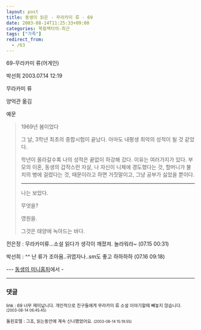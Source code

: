 ```yaml
---
layout: post
title: 동생이 읽은 - 무라카미 류 - 69
date: 2003-08-14T11:25:33+09:00
categories: 북컬렉터의-최근
tags: ["가족"]
redirect_from:
  - /63
---
```


69-무라카미 류(어게인)

박선희 2003.07.14 12:19

무라카미 류

양억관 옮김

예문

<BLOCKQUOTE>1969년 봄이었다

그 날, 3학년 최초의 종합시험이 끝났다. 아마도 내평생 최악의 성적이 될 것 같았다.

학년이 올라갈수록 나의 성적은 끝없이 하강해 갔다. 이유는 여러가지가 있다. 부모의 이혼, 동생의 갑작스런 자살, 나 자신이 니체에 경도했다는 것, 할머니가 불치의 병에 걸렸다는 것, 때문이라고 하면 거짓말이고, 그냥 공부가 싫었을 뿐이다.

------------------

나는 보았다.

무엇을?

영원을.

그것은 태양에 녹아드는 바다.

</BLOCKQUOTE>

전은정 : 무라카미류...소설 읽다가 생각이 깨졌져. 놀라워라~ (07.15 00:31)

박선희 : ^^ 난 류가 조아욤..귀엽자나..sm도 좋고 하하하하 (07.16 09:18)

--- <A href="http://www.cyworld.com/naushika">동생의 미니홈피</A>에서 -

* * *

### 댓글



<!--- cmt:128 --->
<!--- mail: --->
<!--- parent:0 --->

<small class=comment>link : 69 너무 재미납니다. 개인적으로 친구들에게 무라카미 류 소설 이야기할때 빼놓지 않습니다. <small>(2003-08-14 06:45:45)</small></small>


<!--- cmt:129 --->
<!--- mail: --->
<!--- parent:0 --->

<small class=comment>돌핀호텔 : 그죠, 읽는동안에 계속 신나했었어요. <small>(2003-08-14 15:19:55)</small></small>

